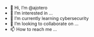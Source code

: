 - 👋 Hi, I’m @ajotero
- 👀 I’m interested in ...
- 🌱 I’m currently learning cybersecurity
- 💞️ I’m looking to collaborate on ...
- 📫 How to reach me ...

<!---
ajotero/ajotero is a ✨ special ✨ repository because its `README.md` (this file) appears on your GitHub profile.
You can click the Preview link to take a look at your changes.
--->
